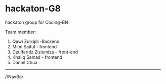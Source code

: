 # hackaton-G8
hackaton group for Coding-BN

Team member: 
1) Qawi Zulkipli -Backend
2) Mimi Saiful - frontend
3) Dzulfaridz Ziziumiza - front-end
4) Khaliq Samad - frontend
5) Daniel Chua

---------------------------------------------------------

//NavBar


</html>
<html>
  <head>
    <style>
      /* Style the navbar */
      .navbar {
        overflow: hidden;
        background-color: #333;
        font-family: Arial, Helvetica, sans-serif;
      }

      /* Navbar links */
      .navbar a {
        float: left;
        display: block;
        color: white;
        text-align: center;
        padding: 14px 16px;
        text-decoration: none;
      }

      /* Navbar search */
      .navbar form {
        float: right;
        margin-top: 10px;
        margin-right: 16px;
      }

      .navbar input[type=text] {
        padding: 6px;
        border: none;
        border-radius: 4px;
        margin-right: 10px;
      }

      .navbar button {
        background-color: #4CAF50;
        color: white;
        border: none;
        border-radius: 4px;
        cursor: pointer;
      }

      .navbar button:hover {
        background-color: #45a049;
      }
    </style>
  </head>
  <body>

    <div class="navbar">
      <a href="#">Home</a>
      <a href="#">Graph</a>
      <a href="#">Input</a>
      <a href="#">Comparison</a>
      <a href="#">About Us</a>
      

      <form>
        <input type="text" placeholder="Search...">
        <button type="submit">Go</button>
      </form>
    </div>

  </body>
</html>

------------------------------------------------
//Carousel


<!DOCTYPE html>
<html lang="en">
<head>
    <style>
        /* default stylings */
        * {
            box-sizing: border-box;
            margin: 0;
            padding: 0;
        }
  
        /* provides background color to body */
        body {
            background-color:black;
        }
  
        /* ----- container stylings: 
        -> centers the whole content of the page
        -> defines width and height for container ----- */
        .container {
            display: flex;
            flex-direction: column;
            justify-content: center;
            align-items: center;
            margin: auto;
            width: 800px;
            height: 500px;
        }
        /* ----- end of container stylings ----- */
  
        /* provides padding to main heading */
        .main-heading {
            color:#308d46;
            padding: 2rem 0 2rem 0;
        }
  
        .content {
            position: relative;
        }
  
        /* ----- carousel content stylings ----- */
        /* places the carousel content on center of the carousel */
        .carousel-content {
            position: absolute;
            /*to center the content horizontally and vertically*/
            top: 50%;
            left: 50%;
            transform: translate(-50%, -50%); 
            text-align: center;
            z-index: 50;
        }
        .carousel-heading {
            font-size: 3rem;
            color: #308d46;
            margin-bottom: 1rem;
        }
        /*----- end of carousel content stylings ----- */
  
        /* ----- slideshow stylings ----- */
        .slideshow {
            height: 70%;
            overflow: hidden; /* to hide slides in x-direction */
            position: relative;
        }
        /* wrapper which wraps all the slideshow images stylings */
        .slideshow-wrapper {
            display: flex;
            /* We give it width as 400% because we are making a 
               4 image carousel. If you want to make for example, 
               5 images carousel, then give width as 500%. */
            width: 400%;
            height: 100%;
            position: relative;
            /* you can change the animation settings from below */
            animation: slideshow 20s infinite;
         }
        /* define width and height for images*/
        .slide {
            width: 100%;
            height: 100%;
        }
        .slide-img {
            width: 100%;
            height: 100%;
            object-fit: cover; 
        }
        /* @keyframes are used to provide animations
           We make these settings for 4 image carousel.
           Make modification according to your needs. */
        @keyframes slideshow {
            0%  { left: 0; }
            10% { left: 0; }
            15% { left: -100%; }
            25% { left: -100%; }
            30% { left: -200%; }
            40% { left: -200%; }
            45% { left: -300%; }
            55% { left: -300%; }
            60% { left: -200%; }
            70% { left: -200%; }
            75% { left: -100%; }
            85% { left: -100%; }
            90% { left: 0%; }
        }
        /* ----- end of slideshow stylings ----- */
  
        /* ----- carousel control buttons stylings ----- */
        .slide-btn {
            background-color: #bbb;
            border-radius: 50%;
            border: .2rem solid green;
            width: 1.2rem;
            height: 1.2rem;
            outline: none;
            cursor: pointer;
            /* stylings for positioning the buttons at
               the bottom of the carousel */
            position: absolute;
            bottom: 3%;
            left: 50%;
            transform: translateX(-50%);
            z-index: 70;
        }
        /* As we provide position as absolute, 
        the buttons places one over the other. 
        So, we have to place them individually
        at their correct positions. */
        .slide-btn-1 {
            left: 45%;
        }
        .slide-btn-2 {
            left: 50%;
        }
        .slide-btn-3 {
            left: 55%;
        }
        .slide-btn-4 {
            left: 60%;
        }
        /* When we focus on the particular button, 
        the animation stops to that particular image 
        to which the button is associated. */
        .slide-btn-1:focus~.slideshow-wrapper {
            animation: none;
            left: 0;
        }
        .slide-btn-2:focus~.slideshow-wrapper {
            animation: none;
            left: -100%;
        }
        .slide-btn-3:focus~.slideshow-wrapper {
            animation: none;
            left: -200%;
        }
        .slide-btn-4:focus~.slideshow-wrapper {
            animation: none;
            left: -300%;
        }
        /* when we focus on the button, the background color changes */
        .slide-btn:focus {
            background-color: #308d46;
        }
        /* ----- end of carousel control buttons stylings ----- */
    </style>
    </head>
<body>
   
   
    <div class="container">
        <h1 class="main-heading">Finance App</h1>
        <div class="content">
            <!-- The content which is placed at the center of the carousel -->
            <div class="carousel-content">
                <!-- <h1 class="carousel-heading">
                    $$$
                </h1>
                <h3>Ca$h</h3> -->
            </div>
            <div class="slideshow">
                <!-- carousel control buttons -->
                <button class="slide-btn slide-btn-1"></button>
                <button class="slide-btn slide-btn-2"></button>
                <button class="slide-btn slide-btn-3"></button>
                <button class="slide-btn slide-btn-4"></button>
                <!-- carousel wrapper which contains all images -->
                <div class="slideshow-wrapper">
                    <div class="slide">
                        <img class="slide-img"
                            src=
"https://th.bing.com/th/id/R.0c4c38d8c192fd1cda158fea1bb9f176?rik=HFBEqsMtal59mQ&pid=ImgRaw&r=0" alt="image 1">
                    </div>
                    <div class="slide">
                        <img class="slide-img"
                            src=
"https://th.bing.com/th/id/R.f00b1fdce66a677a444f678b53dbef7e?rik=dv1NLUmMCsET4g&pid=ImgRaw&r=0" alt="image 2">
                    </div>
                    <div class="slide">
                        <img class="slide-img" src=
"https://th.bing.com/th/id/R.639b2c4816f44634f873df6bdb3e8e3b?rik=PQHdjXtE8Y789Q&riu=http%3a%2f%2fcarleton.ca%2ffinancialservices%2fwp-content%2fuploads%2ffs-banner.jpg&ehk=C8drAsOlHIsbe7UmchyJHRgeE3bVZfTlY0a8GYSrBVQ%3d&risl=&pid=ImgRaw&r=0" alt="image 3">
                    </div>
                    <div class="slide">
                        <img class="slide-img" src=
"https://www.surrey.ac.uk/sites/default/files/styles/banner_image_1500x470/public/2018-02/economics-and-finance-banner-image.jpg?itok=Fq_kxmXu" alt="image 4">
                    </div>
                </div>
            </div>
        </div>
    </div>
</body>
</html>


-----------------------------------------------
//comparison page

<!DOCTYPE html>
<html lang="en">

<head>
    <meta charset="UTF-8">
    <meta http-equiv="X-UA-Compatible" content="IE=edge">
    <meta name="viewport" content="width=device-width, initial-scale=1.0">
    <title>Document</title>
    <link rel="stylesheet" href="../css/comparison.css">
</head>

<body>
    <div class="navbar">
        <a href="#" class="href">Home</a>
        <a href="#" class="href">Graph</a>
        <a href="#" class="href">Input</a>
        <a href="#" class="href">Comparison</a>
        <a href="#" class="href">About us</a>
        <form action=""><input type="text" placeholder="Search..."><button type="submit" class="submit">Go</button>
        </form>
    </div>

    <!-- <h2 class="page-header">Comparison</h2> -->

    <div class="wrapper">
        <div class="searchitem">
            <form action="" class="form">
                <input type="text" class="searchinput" placeholder="Search" autocomplete="off" onkeyup="search()">
                <button class="submit" type="submit" placehodler="Search">Search</button>
            </form>
        </div>

        <div class="table">
            <table>
                <thead>
                    <tr>
                        <th>Item</th>
                        <th>Price</th>
                        <th>Location</th>
                    </tr>
                </thead>
                <tbody>
                    <tr></tr>
                </tbody>
            </table>
        </div>
    </div> 
</body>

</html>

//comparison.css

@import url('https://fonts.googleapis.com/css2?family=Caladea:ital,wght@0,400;0,700;1,400;1,700&display=swap');

* {
    margin: 0;
    padding: 0;
    font-size: 20px;
    font-family: 'Caladea' serif;
}

/* navbar */
.navbar {
    overflow: hidden;
    background-color: #1f2833;
    font-family: Arial, Helvetica, sans-serif;
}

.navbar a {
    color: #45a29e;
    float: left;
    display: block;
    text-align: center;
    padding: 14px 16px;
    text-decoration: none;
    font-size: smaller;
}

.navbar form {
    float: right;
    margin-top: 10px;
    margin-right: 16px;
}

.navbar input[type=text] {
    padding: 6px;
    border: none;
    border-radius: 4px;
    margin-right: 10px;
}

.navbar button {
    background-color: #45a29e;
    color: #fff;
    border: none;
    border-radius: 4px;
    cursor: pointer;
}

.navbar button:hover {
    background-color: #45a049;
}

/* background */
body {
    background: linear-gradient(0deg, rgba(11, 12, 16, 0.95), rgba(11, 12, 16, 0.95)), url(../images/background.jpeg);
    justify-content: left;
    position:relative;
}

/* search/filter bar */

.searchitem {
    display: flex;
    position: absolute;
    transform: translate(-12.9%, -90%);
    
}

.form {
    display: flex;
    padding: 40px;
    gap: 20px;
    margin-left: 100 auto;
}

.searchinput {
    font-size: small;
    height: 30px;
}

button.submit {
    font-size: 15px;
    padding: 4px;
}

/* table */

.wrapper {
    display: flex;
    flex-direction: column;
    justify-content: left;
    align-items: left;
    width: 85%;
    background-color: fff;
    min-height: 300px;
    margin: 0 auto;
    border: 1px solid #ccc;
    position: absolute;
    transform: translate(9%, 30%);
}

table {
    width: 100%;
    border: 1px solid #ccc;
    border-collapse: collapse;

}

thead {
    background-color: #f5f5f5;
    color: aqua;

}

td, th {
    border: 1px solid #ccc;
    padding: 5px;
    text-align: center;
    color: #45a29e;

}

---------------------------------
UPDATED--
----

//LOGINPAGE
////HTML
<!DOCTYPE html>
<html lang="en">

<head>
	<meta charset="UTF-8">
	<meta http-equiv="X-UA-Compatible" content="IE=edge">
	<meta name="viewport" content="width=device-width, initial-scale=1.0">
	<title>Document</title>
	<link rel="stylesheet" href="../css/Loginpage.css" class="stylesheet">
</head>

<body>
	<!-- <h3 class="title">App Name</h3> -->
	<div class="container">
		<div class="main">
			<input type="checkbox" id="chk" aria-hidden="true">

			<div class="login">
				<div class="errormessage" id="errormessage"></div>
				<form class="form" id="loginform">
					<label for="chk" aria-hidden="true" id="login">Login</label>
					<input class="input" type="text" name="username" placeholder="Username" id="username" required="">
					<input class="input" type="password" name="pswd" placeholder="Password" id="password" required="">
					<button id="btn">Log in</button>
				</form>
			</div>

			<div class="register">
				<form class="form" id="regform">
					<label for="chk" aria-hidden="true" id="register">Register</label>
					<input class="input" type="text" name="txt" placeholder="Username" required="" id="un">
					<input class="input" type="email" name="email" placeholder="Email" required="" id="email">
					<input class="input" type="password" name="pswd" placeholder="Password" required="" id="pw">
					<button>Register</button>
				</form>
			</div>
		</div>
	</div>
	<script src="../javascript/Loginpage.js"></script>
</body>
</html>

////CSS
@import url('https://fonts.googleapis.com/css2?family=Caladea:ital,wght@0,400;0,700;1,400;1,700&display=swap');

* {
    margin: 0;
    padding: 0;
    font-size: 20px
}

body {
    background: linear-gradient(0deg, rgba(11, 12, 16, 0.95), rgba(11, 12, 16, 0.95)), url(../images/background.jpeg); 
}

 /* .div {
    width: 100%;
    text-align: center;
}

.title {
    display: inline-flex;
    color: #66fcf1;
    font-weight: bold;

}  */

.container {
    display: flex;
    justify-content: center;
    align-items: center;
    height: 100vh;

}

.main {
    position: relative;
    display: flex;
    flex-direction: column;
    background-color: #1f2833;
    max-height: 480px;
    overflow: hidden;
    width: 400px;
    border-radius: 12px;
    box-shadow: 7px 7px 10px 3px #45a29e;
    
}

.form {
    display: flex;
    flex-direction: column;
    gap: 14px;
    padding: 3.65px;
    justify-content: center;
}

#chk {
    display: none;
}

.errormessage{
    color: red;
    font-size:10px;
    display: flex;
    justify-content: center;
    transform: translateY(1500%);
}
.login {
    position: relative;
    width: 100%;
    height: 100%;
}

.login label {
    margin: 24% 0 5%;
}

label {
    font-size: 2rem;
    justify-content: center;
    display: flex;
    font-weight: bold;
    cursor: pointer;
    transition: .5s ease-in-out;
    font-family: 'Caladea', serif;
}

#login {
    color: #66fcf1;
}

#register {
    color: #1f2833;
}

.input {
    width: 95%;
    height: 30px;
    padding: 10px;
    background-color: #e0dede;
    border: none;
    outline: none;
    border-radius: 3px;
    font-size: 14px;
}

.register {
    background: #66fcf1;
    border-radius: 20% / 5%;
    transform: translateY(5%);
    transition:.8s ease-in-out;
}

.register label {
    color: #66fcf1;
    transform: scale(.6); 
}

#chk:checked ~ .register {
    transform: translateY(-60%);
}

#chk:checked ~ .register label{
    transform:scale(1);
    margin: 10% 0 5%;
}

#chk:checked ~ .login label {
    transform: scale(.6);
    margin: 5% 0 5%;
}

.form button {
    width: 85%;
    height: 40px;
    margin: 12px auto 10%;
    color:#fff;
    background: #45a29e;
    font-size: 1rem;
    font-weight: bold;
    border: none;
    border-radius: 4px;
    cursor: pointer;
    transition: .2s ease-in;
    font-size: 15px;
}

.form button:hover {
    background-color: rgb(75,175,178);
}

////JS
const form = document.getElementById('loginform');
const usernameInput = document.getElementById('username');
const passwordInput = document.getElementById('password');
const errormessage = document.getElementById('errormessage');

console.log(usernameInput);
console.log(passwordInput);

form.addEventListener('submit', (e) => {
    e.preventDefault();

    const username = usernameInput.value;
    const password = passwordInput.value;

    if (!username || !password) {
        // alert('Please enter a username and password');
        errormessage.textContent = 'Please enter a username and password';
        return;
    };

    // login(username, password);
    if (username === 'user' && password === 'user') {
        window.location.href = '../pages/homepage.html';
    } else {
        // alert('Invalid Credentials');
        errormessage.textContent = 'Invalid Credentials';
        setTimeout(() => {
            errormessage.style.display = 'none';
        }, 2000);
        usernameInput.value='';
        passwordInput.value='';
    };
});

const regform = document.getElementById('regform');
const unInput = document.getElementById('un');
const pwInput = document.getElementById('pw');
const emailInput = document.getElementById('email');

regform.addEventListener('submit', (e) => {
    e.preventDefault();

    const username = unInput.value;
    const password = pwInput.value;
    const email = emailInput.value;

    if (!username || !password || !email) {
        alert('Please enter a username, password and email');
        return;
    };

    if (username === 'user' && password === 'user' && email === 'user@gmail.com') {
        window.location.href = '../pages/homepage.html';
    } else {
        alert('Invalid Credentials');
    };
});

------------------------------------------------------
//HOMEPAGE

////HTML
<!DOCTYPE html>
<html lang="en">

<head>
    <meta charset="UTF-8">
    <meta http-equiv="X-UA-Compatible" content="IE=edge">
    <meta name="viewport" content="width=device-width, initial-scale=1.0">
    <title>Document</title>
    <link rel="stylesheet" href="../css/homepage.css" class="stylesheet">
</head>

<body>
    <!-- navbar -->
    <div class="navbar">
        <a href="./homepage.html" class="href">Home</a>
        <a href="./graphpage.html" class="href">Graph</a>
        <a href="./inputpage.html" class="href">Input</a>
        <a href="./comparisonpage.html" class="href">Comparison</a>
        <a href="#" class="href">About us</a>
        <form action=""><input type="text" placeholder="Search..."><button type="submit" class="submit">Go</button>
        </form>
    </div>

    <!-- carousel -->
    <div class="container">
        <h1 class="main-heading main-heading--shadow" data-text="Finance App">Finance App</h1>
        <div class="content">
            <!-- The content which is placed at the center of the carousel -->
            <div class="carousel-content">
                <!-- <h1 class="carousel-heading">
                    $$$
                </h1>
                <h3>Ca$h</h3> -->
            </div>
            <div class="slideshow">
                <!-- carousel control buttons -->
                <button class="slide-btn slide-btn-1"></button>
                <button class="slide-btn slide-btn-2"></button>
                <button class="slide-btn slide-btn-3"></button>
                <button class="slide-btn slide-btn-4"></button>
                <!-- carousel wrapper which contains all images -->
                <div class="slideshow-wrapper">
                    <div class="slide">
                        <img class="slide-img"
                            src="https://th.bing.com/th/id/R.0c4c38d8c192fd1cda158fea1bb9f176?rik=HFBEqsMtal59mQ&pid=ImgRaw&r=0"
                            alt="image 1">
                    </div>
                    <div class="slide">
                        <img class="slide-img"
                            src="https://th.bing.com/th/id/R.f00b1fdce66a677a444f678b53dbef7e?rik=dv1NLUmMCsET4g&pid=ImgRaw&r=0"
                            alt="image 2">
                    </div>
                    <div class="slide">
                        <img class="slide-img"
                            src="https://th.bing.com/th/id/R.639b2c4816f44634f873df6bdb3e8e3b?rik=PQHdjXtE8Y789Q&riu=http%3a%2f%2fcarleton.ca%2ffinancialservices%2fwp-content%2fuploads%2ffs-banner.jpg&ehk=C8drAsOlHIsbe7UmchyJHRgeE3bVZfTlY0a8GYSrBVQ%3d&risl=&pid=ImgRaw&r=0"
                            alt="image 3">
                    </div>
                    <div class="slide">
                        <img class="slide-img"
                            src="https://www.surrey.ac.uk/sites/default/files/styles/banner_image_1500x470/public/2018-02/economics-and-finance-banner-image.jpg?itok=Fq_kxmXu"
                            alt="image 4">
                    </div>
                </div>
            </div>
        </div>
    </div>

    <!-- content -->
    <div class="containers">
        <div class="card">
            <div class="card-content">
                <h1>Welcome!</h1>
                <p>
                    We are very happy that you're willing to check out our service!<br>
                    The following are steps you could follow to use our features!
                </p>
                <br>
                <hr>
                <br>
                <h2>Firstly,</h2>
                <h4>Upload your photo into the App in the Input Page</h4>
                <h2>Secondly,</h2>
                <h4>Wait for the photo to be converted</h4>
                <h2>Thirdly,</h2>
                <h4>Once done, look in the Graph Page</h4>
                <h2>Lastly,</h2>
                <h4>The Graph will show your spending behaviour</h4>

                <h5 class="card-footer">And you can start analysing and budgeting!</h5>
            </div>
        </div>
    </div>
</body>

</html>

////CSS
@import url('https://fonts.googleapis.com/css2?family=Caladea:ital,wght@0,400;0,700;1,400;1,700&display=swap');

* {
    margin: 0;
    padding: 0;
    font-size: 20px;
    font-family: 'Caladea' serif;
}

body {
    background: linear-gradient(0deg, rgba(11, 12, 16, 0.98), rgba(11, 12, 16, 0.98)), url(../images/background.jpeg);
}

/* navbar */
.navbar {
    overflow: hidden;
    background-color: #1f2833;
    font-family: Arial, Helvetica, sans-serif;
}

.navbar a {
    color: #45a29e;
    float: left;
    display: block;
    text-align: center;
    padding: 14px 16px;
    text-decoration: none;
    font-size: smaller;
}

.navbar form {
    float: right;
    margin-top: 10px;
    margin-right: 16px;
}

.navbar input[type=text] {
    padding: 6px;
    border: none;
    border-radius: 4px;
    margin-right: 10px;
}

.navbar button {
    background-color: #45a29e;
    color: #fff;
    border: none;
    border-radius: 4px;
    cursor: pointer;
}

.navbar button:hover {
    background-color: #45a049;
}


/* default stylings */
* {
    box-sizing: border-box;
    margin: 0;
    padding: 0;
}

/* provides background color to body */
/* body {
    background-color: black;
} */

/* ----- container stylings: 
        -> centers the whole content of the page
        -> defines width and height for container ----- */
.container {
    display: flex;
    flex-direction: column;
    justify-content: center;
    align-items: center;
    margin: auto;
    width: 800px;
    height: 500px;
}

/* ----- end of container stylings ----- */

/* provides padding to main heading */
.main-heading {
    color: #66fcf1;
    padding: 2rem 0 2rem 0;
    text-transform: uppercase;
    font-weight: bolder;
    position:relative;
}

.main-heading--shadow::before {
    color: #1f2833;
    content:attr(data-text);
    margin-top: 0.875rem;
    opacity: 0.7;
    position: absolute;
    transform: perspective(200px) rotateX(40deg) scale(0.83);
    z-index: -1;
}

.content {
    position: relative;
}

/* ----- carousel content stylings ----- */
/* places the carousel content on center of the carousel */
.carousel-content {
    position: absolute;
    /*to center the content horizontally and vertically*/
    top: 50%;
    left: 50%;
    transform: translate(-50%, -50%);
    text-align: center;
    z-index: 50;
}

.carousel-heading {
    font-size: 3rem;
    color: #308d46;
    margin-bottom: 1rem;
}

/*----- end of carousel content stylings ----- */

/* ----- slideshow stylings ----- */
.slideshow {
    height: 70%;
    overflow: hidden;
    /* to hide slides in x-direction */
    position: relative;
}

/* wrapper which wraps all the slideshow images stylings */
.slideshow-wrapper {
    display: flex;
    /* We give it width as 400% because we are making a 
               4 image carousel. If you want to make for example, 
               5 images carousel, then give width as 500%. */
    width: 400%;
    height: 100%;
    position: relative;
    /* you can change the animation settings from below */
    animation: slideshow 20s infinite;
}

/* define width and height for images*/
.slide {
    width: 100%;
    height: 100%;
}

.slide-img {
    width: 100%;
    height: 100%;
    object-fit: cover;
}

/* @keyframes are used to provide animations
           We make these settings for 4 image carousel.
           Make modification according to your needs. */
@keyframes slideshow {
    0% {
        left: 0;
    }

    10% {
        left: 0;
    }

    15% {
        left: -100%;
    }

    25% {
        left: -100%;
    }

    30% {
        left: -200%;
    }

    40% {
        left: -200%;
    }

    45% {
        left: -300%;
    }

    55% {
        left: -300%;
    }

    60% {
        left: -200%;
    }

    70% {
        left: -200%;
    }

    75% {
        left: -100%;
    }

    85% {
        left: -100%;
    }

    90% {
        left: 0%;
    }
}

/* ----- end of slideshow stylings ----- */

/* ----- carousel control buttons stylings ----- */
.slide-btn {
    background-color: #bbb;
    border-radius: 50%;
    border: .2rem solid green;
    width: 1.2rem;
    height: 1.2rem;
    outline: none;
    cursor: pointer;
    /* stylings for positioning the buttons at
               the bottom of the carousel */
    position: absolute;
    bottom: 3%;
    left: 50%;
    transform: translateX(-50%);
    z-index: 70;
}

/* As we provide position as absolute, 
        the buttons places one over the other. 
        So, we have to place them individually
        at their correct positions. */
.slide-btn-1 {
    left: 45%;
}

.slide-btn-2 {
    left: 50%;
}

.slide-btn-3 {
    left: 55%;
}

.slide-btn-4 {
    left: 60%;
}

/* When we focus on the particular button, 
        the animation stops to that particular image 
        to which the button is associated. */
.slide-btn-1:focus~.slideshow-wrapper {
    animation: none;
    left: 0;
}

.slide-btn-2:focus~.slideshow-wrapper {
    animation: none;
    left: -100%;
}

.slide-btn-3:focus~.slideshow-wrapper {
    animation: none;
    left: -200%;
}

.slide-btn-4:focus~.slideshow-wrapper {
    animation: none;
    left: -300%;
}

/* when we focus on the button, the background color changes */
.slide-btn:focus {
    background-color: #308d46;
}

/* ----- end of carousel control buttons stylings ----- */

/* content */
.containers {
    display: flex;
    justify-self: center;
    justify-content: center;
    margin-bottom: 50px;
}
.card {
    width: 80%;
    min-height: 254px;
    border-radius: 30px;
    background: #0b0c10;
    box-shadow: 15px 15px 30px rgba(91, 239, 215, 0.2),
        -15px -15px 30px rgba(102, 252, 241, 0.3);
}

.card-content {
    padding: 50px;
    justify-content: center;
    align-content: center;
}

h1 {
    font-size: 2.2rem;
    display: flex;
    justify-content: center;
    color: #66fcf2;
    font-family: 'Caladea', serif;
    font-style: italic;
    margin: 10px;
}

p {
    font-size: 0.7rem;
    color: #45a29e;
    text-align: center;
    font-family: 'Times New Roman', Times, serif;
}

h2{
    font-size: 1.1rem;
    color: #45a29e;
    text-align: center;
}

h4{
    font-size: 0.8rem;
    color: #c5c6c7;
    text-align: center;
    margin-bottom: 30px;
    font-family: 'Times New Roman', Times, serif;
}

.card-footer {
    color: #66fcf2;
    font-size: 0.7rem;
    text-align: center;
    font-weight: lighter;
}

----------------------------------------------
//GRAPHPAGE

////HTML
<!DOCTYPE html>
<html lang="en">
<head>
    <meta charset="UTF-8">
    <meta http-equiv="X-UA-Compatible" content="IE=edge">
    <meta name="viewport" content="width=device-width, initial-scale=1.0">
    <title>Document</title>
    <link rel="stylesheet" href="../css/graphpage.css">
</head>
<body>
    <div class="navbar">
        <a href="./homepage.html" class="href">Home</a>
        <a href="./graphpage.html" class="href">Graph</a>
        <a href="./inputpage.html" class="href">Input</a>
        <a href="./comparisonpage.html" class="href">Comparison</a>
        <a href="#" class="href">About us</a>
        <form action=""><input type="text" placeholder="Search..."><button type="submit" class="submit">Go</button>
        </form>
    </div>
    <div class="row">
        <div class="col-7">
            <div class="graph">
                <!-- something goes here -->
            </div>
        </div>
        <div class="col-5">
            <div class="summary">
                <!-- something also goes here -->
            </div>
        </div>
    </div>
</body>
</html>

////CSS
@import url('https://fonts.googleapis.com/css2?family=Caladea:ital,wght@0,400;0,700;1,400;1,700&display=swap');

* {
    margin: 0;
    padding: 0;
    font-size: 20px;
    font-family: 'Caladea' serif;
}

/* navbar */
.navbar {
    overflow: hidden;
    background-color: #1f2833;
    font-family: Arial, Helvetica, sans-serif;
}

.navbar a {
    color: #45a29e;
    float: left;
    display: block;
    text-align: center;
    padding: 14px 16px;
    text-decoration: none;
    font-size: smaller;
}

.navbar form {
    float: right;
    margin-top: 10px;
    margin-right: 16px;
}

.navbar input[type=text] {
    padding: 6px;
    border: none;
    border-radius: 4px;
    margin-right: 10px;
}

.navbar button {
    background-color: #45a29e;
    color: #fff;
    border: none;
    border-radius: 4px;
    cursor: pointer;
}

.navbar button:hover {
    background-color: #45a049;
}


/* body */

body {
    background: linear-gradient(0deg, rgba(11, 12, 16, 0.95), rgba(11, 12, 16, 0.95)), url(../images/background.jpeg); 
}

.col-7 {
    width: 50%;
    display: flex;
    float: left;
    position: relative;
}

.graph {
    position: absolute;
    display: flex;
    float: left;
    border: #0b0c10 solid;
    border-radius: 10px;
    width: 100%;
    height: 50vh;
    transform: translate(5%, 20%);
    margin: 28px;
    background-color: #0b0c10;
    box-shadow: 15px 15px 30px rgba(91, 239, 215, 0.1),
    -10px -10px 20px rgba(102, 252, 241, 0.1);
}

.col-5 {
    width: 40%;
    display: flex;
    float: right;
    position: relative;
}

.summary {
    display: flex;
    float: right;
    position: absolute;
    width: 80%;
    border: #0b0c10 solid;
    height: 50vh;
    border-radius: 10px;
    margin: 28px;
    transform: translateY(20%);
    color: #c5c6c7;
    background-color: #0b0c10;
    box-shadow: 15px 15px 30px rgba(91, 239, 215, 0.1),
    -10px -10px 20px rgba(102, 252, 241, 0.1);
}

---------------------------------------------------
//COMPARISONPAGE

////HTML
<!DOCTYPE html>
<html lang="en">

<head>
    <meta charset="UTF-8">
    <meta http-equiv="X-UA-Compatible" content="IE=edge">
    <meta name="viewport" content="width=device-width, initial-scale=1.0">
    <title>Document</title>
    <link rel="stylesheet" href="../css/comparison.css">
</head>

<body>
    <div class="navbar">
        <a href="./homepage.html" class="href">Home</a>
        <a href="./graphpage.html" class="href">Graph</a>
        <a href="./inputpage.html" class="href">Input</a>
        <a href="./comparisonpage.html" class="href">Comparison</a>
        <a href="#" class="href">About us</a>
        <form action=""><input type="text" placeholder="Search..."><button type="submit" class="submit">Go</button>
        </form>
    </div>

    <!-- <h2 class="page-header">Comparison</h2> -->

    <div class="wrapper">
        <div class="searchitem">
            <form action="" class="form">
                <input type="text" class="searchinput" placeholder="Search" autocomplete="off" onkeyup="search()">
                <button class="submit" type="submit" placehodler="Search">Search</button>
            </form>
        </div>

        <div class="table">
            <table>
                <thead>
                    <tr>
                        <th>Item</th>
                        <th>Price</th>
                        <th>Location</th>
                    </tr>
                </thead>
                <tbody>
                    <tr></tr>
                </tbody>
            </table>
        </div>
    </div> 
</body>

</html>

////CSS
@import url('https://fonts.googleapis.com/css2?family=Caladea:ital,wght@0,400;0,700;1,400;1,700&display=swap');

* {
    margin: 0;
    padding: 0;
    font-size: 20px;
    font-family: 'Caladea' serif;
}

/* navbar */
.navbar {
    overflow: hidden;
    background-color: #1f2833;
    font-family: Arial, Helvetica, sans-serif;
}

.navbar a {
    color: #45a29e;
    float: left;
    display: block;
    text-align: center;
    padding: 14px 16px;
    text-decoration: none;
    font-size: smaller;
}

.navbar form {
    float: right;
    margin-top: 10px;
    margin-right: 16px;
}

.navbar input[type=text] {
    padding: 6px;
    border: none;
    border-radius: 4px;
    margin-right: 10px;
}

.navbar button {
    background-color: #45a29e;
    color: #fff;
    border: none;
    border-radius: 4px;
    cursor: pointer;
}

.navbar button:hover {
    background-color: #45a049;
}

/* background */
body {
    background: linear-gradient(0deg, rgba(11, 12, 16, 0.95), rgba(11, 12, 16, 0.95)), url(../images/background.jpeg);
}

/* search/filter bar */

.searchitem {
    display: flex;
    position: absolute;
    transform: translate(-12.9%, -90%);
    
}

.form {
    display: flex;
    padding: 40px;
    gap: 20px;
    margin-left: 100 auto;
}

.searchinput {
    font-size: small;
    height: 30px;
}

button.submit {
    font-size: 15px;
    padding: 4px;
}

/* table */

.wrapper {
    display: flex;
    flex-direction: column;
    justify-content: left;
    align-items: left;
    width: 85%;
    background-color: #0b0c10;
    min-height: 300px;
    margin: 0 auto;
    border: 1px solid #1f2833;
    position: absolute;
    transform: translate(9%, 30%);
    box-shadow: 15px 15px 30px rgba(91, 239, 215, 0.2),
    -10px -10px 20px rgba(102, 252, 241, 0.3);
}

table {
    width: 100%;
    border: 1px solid #ccc;
    border-collapse: collapse;

}

thead {
    background-color: #f5f5f5;
    color: aqua;

}

td, th {
    border: 1px solid #ccc;
    padding: 5px;
    text-align: center;
    color: #45a29e;

}

--------------------------------------------------

css navbar updated for all pages:
.navbar {
    overflow: hidden;
    position: sticky;
    top: 0;
    z-index: 100;
    background-color: #1f2833;
    font-family: 'Caladea', Arial, Helvetica, sans-serif;
}



----------------------------------------------------

INPUT PAGE:

//html

<!DOCTYPE html>
<html lang="en">

<head>
    <meta charset="UTF-8">
    <meta http-equiv="X-UA-Compatible" content="IE=edge">
    <meta name="viewport" content="width=device-width, initial-scale=1.0">
    <title>Document</title>
    <link rel="stylesheet" href="../css/inputpage.css" class="stylesheet">
</head>

<body>
    <!-- navbar -->
    <div class="navbar">
        <a href="./homepage.html" class="href">Home</a>
        <a href="./graphpage.html" class="href">Graph</a>
        <a href="./inputpage.html" class="href">Input</a>
        <a href="./comparisonpage.html" class="href">Comparison</a>
        <a href="#" class="href">About us</a>
        <form action=""><input type="text" placeholder="Search..."><button type="submit" class="submit">Go</button>
        </form>
    </div>

    <div class="container">
        <div class="card">
            <!-- <div class="card-header">
                <h3 class="card-title">Upload image of your receipt</h3>
            </div> -->

            <div class="drop-area">
                <div class="file-drop">
                    <form class="my-form">
                        <div class="drop-label">
                            <p>Upload your image here</p>
                        </div>
                        <div class="drop-input">
                            <input type="file" id="imageupload" multiple accept="image/*" onChange="">
                        </div>
                    </form>
                    <div class="drop-label-child">
                        <label class="button-file" for="imageupload">Browse</label>
                    </div>
                </div>
            </div>

            <!-- imageupload progress bar -->
            <div class="progbar">
                <div class="progress-bar-container">
                    <div class="progress-bar"></div>
                </div>
            </div>

            <!-- camera function -->
            <div class="camera-function">
                <video id="video"></video>
                <button id="capture">Capture</button>
                <canvas id="canvas"></canvas>
            </div>
        </div>
    </div>
    
    <script src="../javascript/inputpage.js"></script>
</body>

</html>

//css
@import url('https://fonts.googleapis.com/css2?family=Caladea:ital,wght@0,400;0,700;1,400;1,700&display=swap');

* {
    margin: 0;
    padding: 0;
    font-size: 20px;
    font-family: 'Caladea' serif;
    color: #fff;
}

body {
    background: linear-gradient(0deg, rgba(11, 12, 16, 0.98), rgba(11, 12, 16, 0.98)), url(../images/background.jpeg);
}

/* navbar */
.navbar {
    overflow: hidden;
    position: sticky;
    top: 0;
    z-index: 100;
    background-color: #1f2833;
    font-family: 'Caladea', Arial, Helvetica, sans-serif;
}

.navbar a {
    color: #45a29e;
    float: left;
    display: block;
    text-align: center;
    padding: 14px 16px;
    text-decoration: none;
    font-size: smaller;
}

.navbar form {
    float: right;
    margin-top: 10px;
    margin-right: 16px;
}

.navbar input[type=text] {
    padding: 6px;
    border: none;
    border-radius: 4px;
    margin-right: 10px;
}

.navbar button {
    background-color: #45a29e;
    color: #fff;
    border: none;
    border-radius: 4px;
    cursor: pointer;
}

.navbar button:hover {
    background-color: #45a049;
}



/* ----card---- */

.card {
    flex-direction: column;
    min-height: 250px;
    border-radius: 15px;
    background: #0b0c10;
    width: 80%;
    box-shadow: 15px 15px 30px rgba(91, 239, 215, 0.2),
        -15px -15px 30px rgba(102, 252, 241, 0.3);
}

/* .card-title {
    font-size: 18px;
    font-weight: lighter;
    margin: 10px;
    color: #fff;
    font-family: 'Caladea', serif;
} */

/* ---file drop--- */

.container {
    display: flex;
    justify-content: center;
    align-items: center;
    margin: 50px auto;
}

.file-drop {
    display: flex;
    flex-direction: column;
    align-items: center;
    justify-content: center;
    border: 2px dashed #c5c6c7;
    border-radius: 10px;
    width: 60%;
    height: 200px;
    margin: 50px auto;
    font-size: 20px;
    line-height: 200px;
    position: relative;

}

.file-drop.highlight {
    background-color: #f7f7f7;
    border-color: #999;
}

.button-file {
    display: block;
    /* background-color: aqua; */
    border: none;
    color: #fff;
    padding: 10px 20px;
    text-align: center;
    text-decoration: none;
    font-size: 16px;
    margin: 4px 2px;
    cursor: pointer;
    border-radius: 16px;
    position: absolute;
    bottom: 10px;
    align-self: center;

}

.drop-label {
    margin-bottom: 10px;
}

.drop-label-child {
    transform: translate(-50px, 50px);
}

.drop-input input[type="file"] {
    display: none;
}



/* .form-upload label {
    font-size: 14px;
    color: #fff;
    font-family: 'Caladea', serif;
    font-weight: light;
} */

/* .progress-bar-container {
    background-color: #f5f5f5;
    border-radius: 4px;
    margin-bottom: 1rem;
    overflow: hidden;
    height: 20px;
  }
  
  .progress-bar {
    background-color: #007bff;
    height: 100%;
    width: 0;
    transition: width 0.6s ease;
  } */

.progress-bar {
    display: none;
    width: 60%;
    height: 20px;
    margin: 10px auto;
    background-color: #f5f5f5;
    border-radius: 10px;
}

.progress {
    height: 100%;
    background-color: #45a049;
    border-radius: 10px;
}

.uploading .file-drop {
    opacity: 0.5;
    pointer-events: none;
}

.uploading .progress-bar {
    display: block;
}

.uploading .button-file {
    display: none;
}

.camera-function {
    display: flex;
    flex-direction: column;
    align-items: center;
    margin: 40px;
}

#video {
    width: 100%;
    max-width: 640px;
    height: auto;
    border: 1px solid #ccc;
}

#capture {
    background-color: #45a049;
    border: none;
    color: #f5f5f5;
    padding: 10px 20px;
    text-align: center;
    text-decoration: none;
    display: inline-block;
    font-size: 16px;
    margin-top: 20px;
    cursor: pointer;
    border-radius: 10px;
}

#canvas {
    display: block;
    max-width: 640px;
    height: auto;
    margin-top: 20px;
    border: 1px solid #ccc;
    transform: translatey(-245px);
}

//js
const fileInput = document.querySelector('#imageupload');
const progressBar = document.querySelector('.progress');
const progressContainer = document.querySelector('.progress-bar');

fileInput.addEventListener('change', (e) => {
  const file = e.target.files[0];
  const formData = new FormData();
  formData.append('file', file);

  progressContainer.classList.add('uploading');

  fetch('/upload', {
    method: 'POST',
    body: formData
  }).then((response) => {
    progressContainer.classList.remove('uploading');
    progressContainer.style.display = 'none';
    fileInput.value = '';
  });
});

function updateProgress(event) {
  if (event.lengthComputable) {
    const percent = (event.loaded / event.total) * 100;
    progressBar.style.width = percent + '%';
  }
}


--------------------------------------------------------------------------------------
background // 
![background](https://user-images.githubusercontent.com/127367575/230296874-25244086-4acc-4ff1-9c79-17acb128997e.jpeg)

--------------------------------------------------------------------------------------

//about page
<!DOCTYPE html>
<html lang="en">
<head>
    <meta charset="UTF-8">
    <meta http-equiv="X-UA-Compatible" content="IE=edge">
    <meta name="viewport" content="width=device-width, initial-scale=1.0">
    <title>Document</title>
    <link rel="stylesheet" href="../css/aboutpage.css">
</head>
<body>
    <div class="navbar">
        <a href="./homepage.html" class="href">Home</a>
        <a href="./graphpage.html" class="href">Graph</a>
        <a href="./inputpage.html" class="href">Input</a>
        <a href="./comparisonpage.html" class="href">Comparison</a>
        <a href="#" class="href">About us</a>
        <form action=""><input type="text" placeholder="Search..."><button type="submit" class="submit">Go</button>
        </form>
    </div>

    <div class="container">
        <div class="headerdiv">
            <header class="header">About us</header>
        </div>

        <div class="description">
            <p> This app aims to Lorem ipsum dolor sit amet, consectetur adipisicing elit, sed do eiusmod tempor incididunt ut labore et dolore magna aliqua. Ut enim ad minim veniam, quis nostrud exercitation ullamco laboris nisi ut aliquip ex ea commodo consequat.</p>
        </div>
        <br>
        <hr>
        <br>

        <div class="mission-div">
            <div class="mission-title">
                <h2>Our Mission</h2>
            </div>

            <div class="description">
                <p>Lorem ipsum dolor sit amet, consectetur adipisicing elit. Eveniet obcaecati laudantium perferendis iusto quas rem esse assumenda quo porro soluta aut eaque illum, accusantium optio tempora repellendus quia adipisci veritatis.</p>
            </div>
            
        </div>

        <div class="futureplan-div">
            <div class="plan-title">
                <h2>Future Vision</h2>
            </div>

            <div class="description">
                <p>Lorem ipsum dolor sit amet, consectetur adipisicing elit, sed do eiusmod tempor incididunt ut labore et dolore magna aliqua. Ut enim ad minim veniam, quis nostrud exercitation ullamco laboris nisi ut aliquip ex ea commodo consequat. Duis aute irure dolor in reprehenderit in voluptate velit esse cillum dolore eu fugiat nulla pariatur. Excepteur sint occaecat cupidatat non proident, sunt in culpa qui officia deserunt mollit anim id est laborum.</p>
            </div>

        </div>

        <div class="members">
            <div class="title-members">
                <h2>Our Members</h2>
            </div>
            
            <div class="row">
                <div class="col">
                    <img src="https://th.bing.com/th/id/R.aa87274dccc94d1320f99ad87304b8cc?rik=FZ4kCne%2bm8BRZA&riu=http%3a%2f%2fwww.adamanthr.com%2fwp-content%2fuploads%2f2016%2f04%2fdummy-man-570x570.png&ehk=BaZj0MLfrYDkfnYFaOp3HCC5ZX%2fq8lmzYVpaq4WYyI0%3d&risl=&pid=ImgRaw&r=0"/>
                    <div class="texts">
                        <h3>Lorem</h3>
                        <p> role: Lorem ipsum dolor, sit amet consectetur adipisicing elit. Ratione fugit iusto quibusdam suscipit aperiam quod eum incidunt molestias.</p>
                    </div>
                </div>
                <div class="col">
                    <img src="https://th.bing.com/th/id/R.aa87274dccc94d1320f99ad87304b8cc?rik=FZ4kCne%2bm8BRZA&riu=http%3a%2f%2fwww.adamanthr.com%2fwp-content%2fuploads%2f2016%2f04%2fdummy-man-570x570.png&ehk=BaZj0MLfrYDkfnYFaOp3HCC5ZX%2fq8lmzYVpaq4WYyI0%3d&risl=&pid=ImgRaw&r=0"/>
                    <div class="texts">
                        <h3>Lorem</h3>
                        <p> role: Lorem ipsum dolor, sit amet consectetur adipisicing elit. Ratione fugit iusto quibusdam suscipit aperiam quod eum incidunt molestias.</p>
                    </div>

                </div>
                <div class="col">
                    <img src="https://th.bing.com/th/id/R.aa87274dccc94d1320f99ad87304b8cc?rik=FZ4kCne%2bm8BRZA&riu=http%3a%2f%2fwww.adamanthr.com%2fwp-content%2fuploads%2f2016%2f04%2fdummy-man-570x570.png&ehk=BaZj0MLfrYDkfnYFaOp3HCC5ZX%2fq8lmzYVpaq4WYyI0%3d&risl=&pid=ImgRaw&r=0"/>
                    <div class="texts">
                        <h3>Lorem</h3>
                        <p> role: Lorem ipsum dolor, sit amet consectetur adipisicing elit. Ratione fugit iusto quibusdam suscipit aperiam quod eum incidunt molestias.</p>
                    </div>
                </div>
                <div class="col">
                    <img src="https://th.bing.com/th/id/R.aa87274dccc94d1320f99ad87304b8cc?rik=FZ4kCne%2bm8BRZA&riu=http%3a%2f%2fwww.adamanthr.com%2fwp-content%2fuploads%2f2016%2f04%2fdummy-man-570x570.png&ehk=BaZj0MLfrYDkfnYFaOp3HCC5ZX%2fq8lmzYVpaq4WYyI0%3d&risl=&pid=ImgRaw&r=0"/>
                    <div class="texts">
                        <h3>Lorem</h3>
                        <p> role: Lorem ipsum dolor, sit amet consectetur adipisicing elit. Ratione fugit iusto quibusdam suscipit aperiam quod eum incidunt molestias.</p>
                    </div>
                </div>
                <div class="col">
                    <img src="https://th.bing.com/th/id/R.aa87274dccc94d1320f99ad87304b8cc?rik=FZ4kCne%2bm8BRZA&riu=http%3a%2f%2fwww.adamanthr.com%2fwp-content%2fuploads%2f2016%2f04%2fdummy-man-570x570.png&ehk=BaZj0MLfrYDkfnYFaOp3HCC5ZX%2fq8lmzYVpaq4WYyI0%3d&risl=&pid=ImgRaw&r=0"/>
                    <div class="texts">
                        <h3>Lorem</h3>
                        <p> role: Lorem ipsum dolor, sit amet consectetur adipisicing elit. Ratione fugit iusto quibusdam suscipit aperiam quod eum incidunt molestias.</p>
                    </div>
                </div>
            </div>    
        </div>
    </div>
</body>
</html>


-------
//css
@import url('https://fonts.googleapis.com/css2?family=Caladea:ital,wght@0,400;0,700;1,400;1,700&display=swap');

* {
    margin: 0;
    padding: 0;
    font-size: 20px;
    font-family: 'Caladea' serif;
    color: #fff;
}

/* navbar */
.navbar {
    overflow: hidden;
    position: sticky;
    top: 0;
    z-index: 100;
    background-color: #1f2833;
    font-family: 'Caladea', Arial, Helvetica, sans-serif;
}

.navbar a {
    color: #45a29e;
    float: left;
    display: block;
    text-align: center;
    padding: 14px 16px;
    text-decoration: none;
    font-size: smaller;
}

.navbar form {
    float: right;
    margin-top: 10px;
    margin-right: 16px;
}

.navbar input[type=text] {
    padding: 6px;
    border: none;
    border-radius: 4px;
    margin-right: 10px;
}

.navbar button {
    background-color: #45a29e;
    color: #fff;
    border: none;
    border-radius: 4px;
    cursor: pointer;
}

.navbar button:hover {
    background-color: #45a049;
}


/* body */

body {
    background: linear-gradient(0deg, rgba(11, 12, 16, 0.95), rgba(11, 12, 16, 0.95)), url(../images/background.jpeg);
}

.container {
    display: flex;
    flex-direction: column;
    justify-content: center;
    align-items: center;
}

hr {
    width: 90%;

}

/* header and desc */
.headerdiv {
    border: 2px solid #c5c6c7;
    background-color: transparent;
    width: fit-content;
    padding: 20px;
    border-radius: 20px;
    margin: 50px 50px 10px 50px;
}

.header {
    color: #66fcf1;
    font-size: 1.4rem;
    text-transform: uppercase;
}

.description {
    width: 65%;
    justify-content: center;
}

.description p {
    font-size: 0.72rem;
    justify-content: center;
    text-align: center;
    color: #c5c6c7;
}

/* mission */
.mission-div {
    display: flex;
    flex-direction: column;
    justify-content: center;
    text-align: center;
    width: 70%;
}

.mission-title {
    border: 1px solid #c5c6c7;
    width: fit-content;
    padding: 15px;
    border-radius: 15px;
    margin: 30px 50px 10px 50px;
    align-self: center;
}

.mission-title h2 {
    font-size: 1.2rem;
    color: #45a29e;
}

.mission-div .description {
    width: 70%;
    justify-content: center;
    align-self: center;
}

.mission-div .description p {
    font-size: 0.78rem;
    justify-content: center;
    text-align: center;
    color: #c5c6c7;
}

/* future vision */
.futureplan-div {
    display: flex;
    flex-direction: column;
    justify-content: center;
    text-align: center;
    width: 70%;
}

.plan-title {
    border: 1px solid #c5c6c7;
    width: fit-content;
    padding: 15px;
    border-radius: 15px;
    margin: 50px 50px 10px 50px;
    align-self: center;
}

.plan-title h2 {
    font-size: 1.2rem;
    color: #45a29e;
}

.futureplan-div .description {
    width: 70%;
    justify-content: center;
    align-self: center;
}

.futureplan-div .description p {
    font-size: 0.78rem;
    justify-content: center;
    text-align: center;
    color: #c5c6c7;
}

/* members */

.members {
    display: flex;
    flex-direction: column;
    justify-content: center;
    align-items: center;
    align-self: center;
}

.row {
    display: flex;
    flex-direction: column;
    justify-content: center;
    align-items: center;

}

.title-members {
    border: 1px solid #c5c6c7;
    width: fit-content;
    padding: 15px;
    border-radius: 15px;
    margin: 50px 50px 10px 50px;
    align-self: center;
}

.title-members h2 {
    font-size: 1.2rem;
    color: #45a29e;
}

.col {
    margin: 20px 20px 20px 20px;
    display: flex;
    flex-direction: row;
    width: 70%;
    align-items: center;
}

.col h3 {
    font-size: 1.2rem;
    color: rgb(40, 140, 130);
}

.col p {
    font-size: 0.8rem;
    color: #c5c6c7;
}

.col img {
    width: 20%;
    height: auto;
    border: 3px solid #1f2833;
    border-radius: 50px;
    margin-right: 20px;

